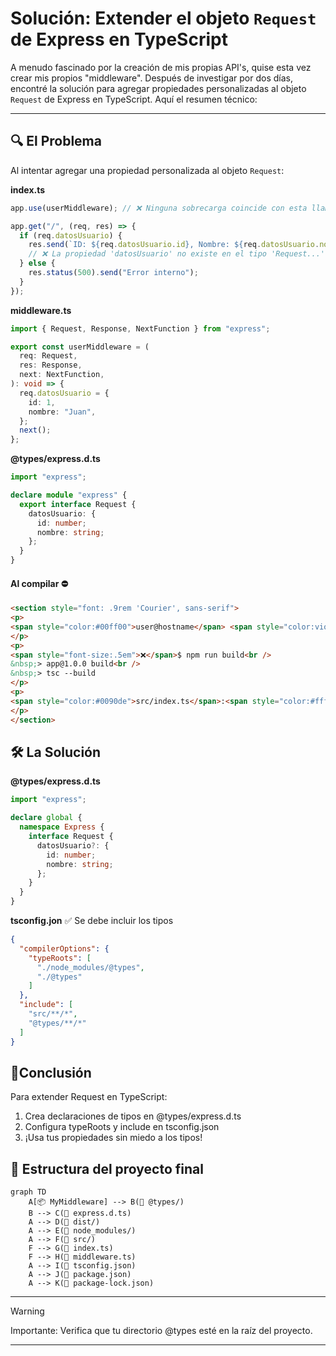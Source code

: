 # Solución: Extender el objeto `Request` de Express en TypeScript

A menudo fascinado por la creación de mis propias API's, quise esta vez crear mis propios "middleware". Después de investigar por dos días, encontré la solución para agregar propiedades personalizadas al objeto `Request` de Express en TypeScript. Aquí el resumen técnico:

---

## 🔍 El Problema
Al intentar agregar una propiedad personalizada al objeto `Request`:

<strong>index.ts</strong>
```typescript
app.use(userMiddleware); // ❌ Ninguna sobrecarga coincide con esta llamada.

app.get("/", (req, res) => {
  if (req.datosUsuario) {
    res.send(`ID: ${req.datosUsuario.id}, Nombre: ${req.datosUsuario.nombre}`);
    // ❌ La propiedad 'datosUsuario' no existe en el tipo 'Request...'
  } else {
    res.status(500).send("Error interno");
  }
});
```

<strong>middleware.ts</strong>
```typescript
import { Request, Response, NextFunction } from "express";

export const userMiddleware = (
  req: Request,
  res: Response,
  next: NextFunction,
): void => {
  req.datosUsuario = {
    id: 1,
    nombre: "Juan",
  };
  next();
};
```

<strong>@types/express.d.ts</strong>
```typescript
import "express";

declare module "express" {
  export interface Request {
    datosUsuario: {
      id: number;
      nombre: string;
    };
  }
}
```

#### Al compilar ⛔
```html
<section style="font: .9rem 'Courier', sans-serif">
<p>
<span style="color:#00ff00">user@hostname</span> <span style="color:violet">MINGW64</span> <span style="color:#ffff00">~/MyMiddleware</span><br />
</p>
<p>
<span style="font-size:.5em">❌</span>$ npm run build<br />
&nbsp;> app@1.0.0 build<br />
&nbsp;> tsc --build
</p>
<p>
<span style="color:#0090de">src/index.ts</span>:<span style="color:#ffff00">11:11</span> - <span style="color:#ff5555">error TS2339</span>: Property 'datosUsuario' does not exist on type 'Request<{}, any, any, ParsedQs, Record<string, any>>.
</p>
</section>
```

## 🛠️ La Solución
<strong>@types/express.d.ts</strong>
```typescript
import "express";

declare global {
  namespace Express {
    interface Request {
      datosUsuario?: {
        id: number;
        nombre: string;
      };
    }
  }
}
```

<strong>tsconfig.jon</strong>
✅ Se debe incluir los tipos
```JSON
{
  "compilerOptions": {
    "typeRoots": [
      "./node_modules/@types",
      "./@types"
    ]
  },
  "include": [
    "src/**/*",
    "@types/**/*"
  ]
}
```

## 🛟Conclusión
Para extender Request en TypeScript:

1. Crea declaraciones de tipos en @types/express.d.ts
2. Configura typeRoots y include en tsconfig.json
3. ¡Usa tus propiedades sin miedo a los tipos!

## 🧬 Estructura del proyecto final
```mermaid
graph TD
    A[📦 MyMiddleware] --> B(📂 @types/)
    B --> C(📄 express.d.ts)
    A --> D(📂 dist/)
    A --> E(📂 node_modules/)
    A --> F(📂 src/)
    F --> G(📄 index.ts)
    F --> H(📄 middleware.ts)
    A --> I(📄 tsconfig.json)
    A --> J(📄 package.json)
    A --> K(📄 package-lock.json)
```

---

> [!WARNING]
> Importante: Verifica que tu directorio @types esté en la raíz del proyecto.

---

